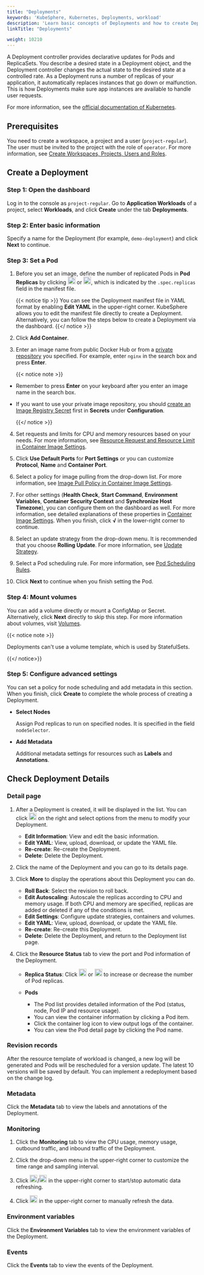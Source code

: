 ```yaml
---
title: "Deployments"
keywords: 'KubeSphere, Kubernetes, Deployments, workload'
description: 'Learn basic concepts of Deployments and how to create Deployments in KubeSphere.'
linkTitle: "Deployments"

weight: 10210
---
```


A Deployment controller provides declarative updates for Pods and ReplicaSets. You describe a desired state in a Deployment object, and the Deployment controller changes the actual state to the desired state at a controlled rate. As a Deployment runs a number of replicas of your application, it automatically replaces instances that go down or malfunction. This is how Deployments make sure app instances are available to handle user requests.

For more information, see the [official documentation of Kubernetes](https://kubernetes.io/docs/concepts/workloads/controllers/deployment/).

## Prerequisites

You need to create a workspace, a project and a user (`project-regular`). The user must be invited to the project with the role of `operator`. For more information, see [Create Workspaces, Projects, Users and Roles](../../../quick-start/create-workspace-and-project/).

## Create a Deployment

### Step 1: Open the dashboard

Log in to the console as `project-regular`. Go to **Application Workloads** of a project, select **Workloads**, and click **Create** under the tab **Deployments**.

### Step 2: Enter basic information

Specify a name for the Deployment (for example, `demo-deployment`) and click **Next** to continue.

### Step 3: Set a Pod

1. Before you set an image, define the number of replicated Pods in **Pod Replicas** by clicking <img src="/images/docs/project-user-guide/application-workloads/deployments/plus-icon.png" width="20px" /> or <img src="/images/docs/project-user-guide/application-workloads/deployments/minus-icon.png" width="20px" />, which is indicated by the `.spec.replicas` field in the manifest file.

    {{< notice tip >}}
You can see the Deployment manifest file in YAML format by enabling **Edit YAML** in the upper-right corner. KubeSphere allows you to edit the manifest file directly to create a Deployment. Alternatively, you can follow the steps below to create a Deployment via the dashboard.
    {{</ notice >}}

2. Click **Add Container**.

3. Enter an image name from public Docker Hub or from a [private repository](../../configuration/image-registry/) you specified. For example, enter `nginx` in the search box and press **Enter**.

    {{< notice note >}}

- Remember to press **Enter** on your keyboard after you enter an image name in the search box.
- If you want to use your private image repository, you should [create an Image Registry Secret](../../configuration/image-registry/) first in **Secrets** under **Configuration**.

    {{</ notice >}}

4. Set requests and limits for CPU and memory resources based on your needs. For more information, see [Resource Request and Resource Limit in Container Image Settings](../container-image-settings/#add-container-image).

5. Click **Use Default Ports** for **Port Settings** or you can customize **Protocol**, **Name** and **Container Port**.

6. Select a policy for image pulling from the drop-down list. For more information, see [Image Pull Policy in Container Image Settings](../container-image-settings/#add-container-image).

7. For other settings (**Health Check**, **Start Command**, **Environment Variables**, **Container Security Context** and **Synchronize Host Timezone**), you can configure them on the dashboard as well. For more information, see detailed explanations of these properties in [Container Image Settings](../container-image-settings/#add-container-image). When you finish, click **√** in the lower-right corner to continue.

8. Select an update strategy from the drop-down menu. It is recommended that you choose **Rolling Update**. For more information, see [Update Strategy](../container-image-settings/#update-strategy).

9. Select a Pod scheduling rule. For more information, see [Pod Scheduling Rules](../container-image-settings/#pod-scheduling-rules).

10. Click **Next** to continue when you finish setting the Pod.

### Step 4: Mount volumes

You can add a volume directly or mount a ConfigMap or Secret. Alternatively, click **Next** directly to skip this step. For more information about volumes, visit [Volumes](../../storage/volumes/#mount-a-volume).

{{< notice note >}}

Deployments can't use a volume template, which is used by StatefulSets.

{{</ notice>}}

### Step 5: Configure advanced settings

You can set a policy for node scheduling and add metadata in this section. When you finish, click **Create** to complete the whole process of creating a Deployment.

- **Select Nodes**

  Assign Pod replicas to run on specified nodes. It is specified in the field `nodeSelector`.

- **Add Metadata**

  Additional metadata settings for resources such as **Labels** and **Annotations**.

## Check Deployment Details

### Detail page

1. After a Deployment is created, it will be displayed in the list. You can click <img src="/images/docs/project-user-guide/application-workloads/deployments/three-dots.png" width="20px" /> on the right and select options from the menu to modify your Deployment.

    - **Edit Information**: View and edit the basic information.
    - **Edit YAML**: View, upload, download, or update the YAML file.
    - **Re-create**: Re-create the Deployment.
    - **Delete**: Delete the Deployment.

2. Click the name of the Deployment and you can go to its details page.

3. Click **More** to display the operations about this Deployment you can do.

    - **Roll Back**: Select the revision to roll back.
    - **Edit Autoscaling**: Autoscale the replicas according to CPU and memory usage. If both CPU and memory are specified, replicas are added or deleted if any of the conditions is met.
    - **Edit Settings**: Configure update strategies, containers and volumes.
    - **Edit YAML**: View, upload, download, or update the YAML file.
    - **Re-create**: Re-create this Deployment.
    - **Delete**: Delete the Deployment, and return to the Deployment list page.

4. Click the **Resource Status** tab to view the port and Pod information of the Deployment.

    - **Replica Status**: Click <img src="/images/docs/project-user-guide/application-workloads/deployments/up-arrow.png" width="20px" /> or <img src="/images/docs/project-user-guide/application-workloads/deployments/down-arrow.png" width="20px" /> to increase or decrease the number of Pod replicas.
    - **Pods**

        - The Pod list provides detailed information of the Pod (status, node, Pod IP and resource usage).
        - You can view the container information by clicking a Pod item.
        - Click the container log icon to view output logs of the container.
        - You can view the Pod detail page by clicking the Pod name.

### Revision records

After the resource template of workload is changed, a new log will be generated and Pods will be rescheduled for a version update. The latest 10 versions will be saved by default. You can implement a redeployment based on the change log.

### Metadata

Click the **Metadata** tab to view the labels and annotations of the Deployment.

### Monitoring

1. Click the **Monitoring** tab to view the CPU usage, memory usage, outbound traffic, and inbound traffic of the Deployment.

2. Click the drop-down menu in the upper-right corner to customize the time range and sampling interval.

3. Click <img src="/images/docs/project-user-guide/application-workloads/deployments/deployments_autorefresh_start.png" width="20px" />/<img src="/images/docs/project-user-guide/application-workloads/deployments/deployments_autorefresh_stop.png" width="20px" /> in the upper-right corner to start/stop automatic data refreshing.

4. Click <img src="/images/docs/project-user-guide/application-workloads/deployments/deployments_refresh.png" width="20px" /> in the upper-right corner to manually refresh the data.

### Environment variables

Click the **Environment Variables** tab to view the environment variables of the Deployment.

### Events

Click the **Events** tab to view the events of the Deployment.